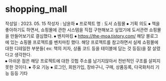 # shopping_mall
작성일 : 2023. 05. 15
작성자 : 남윤하
⦁	프로젝트 명 : 도서 쇼핑몰
⦁	기획 의도 
⦁	책을 좋아하기도 하면서, 쇼핑몰에 관한 시스템을 직접 구현해보고 싶었기에 도서관련 쇼핑몰을 만들어보기로 결심했다.
⦁	벤치마킹 
⦁	https://the-moa.tistory.com/ 해당 블로그에 있는 쇼핑몰 프로젝트를 벤치마킹 했다. 해당 프로젝트를 참고하면서 실제 쇼핑몰에 대한 디테일한 부분들( ex: 책의 저자, 상품 코드 등을 테이블에 담는 것 등등)을 잘 살렸다고 생각한다.  
⦁	아쉬운 점은 해당 프로젝트에 대한 깃헙 주소를 남기지않아서 전반적인 구조를 살피지 못한 것이다. 
⦁	주요 기능 
⦁	로그인, 회원가입, 장바구니, 구매, 상품등록, 다국화처리 기능 등등 기타 
